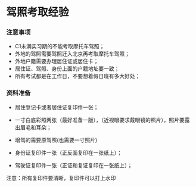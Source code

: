 # 驾照考取经验

### 注意事项

- C1未满实习期的不能考取摩托车驾照；
- 外地的驾照需要驾照迁入北京再考取摩托车驾照；
- 外地户籍需要办理居住证或居住卡；
- 居住证、驾照、身份上面的户籍地址要一致；
- 所有考试都是在工作日，不要想着假日班有多大好处； 

### 资料准备

- 居住登记卡或者居住证复印件一张；

- 一寸白底彩照两张（最好准备一版），（近视眼要求戴眼镜的照片），照片要露出眉毛和耳朵；

- 增驾的需要原驾照(也需要一寸照片)

- 身份证复印件一张（正反面复印在一张纸上）；

- 驾驶证复印件一张（正证和复证复印在一张纸上）；

注意：所有复印件要清晰，复印件可以打上水印
